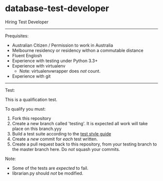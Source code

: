 # database-test-developer
Hiring Test Developer

---

Prequisites:

* Australian Citizen / Permission to work in Australia
* Melbourne residency or residency withon a commutable distance
* Fluent Englosh
* Experience with testing under Python 3.3+
* Experience with virtualenv
    * Note: virtualenvwrapper does *not* count.
* Experience with git

---

Test:

This is a qualification test.

To qualify you must:

1. Fork this repository
2. Create a new branch called 'testing'. It is expected all work will take place on this branch.yyy
2. Build a test suite according to the [test style guide](styleguide.md)
3. Create a *new* commit for *each* test written.
4. Create a pull request back to this repository, from your testing branch to the master branch here. Do *not* squash your commits.

Note:

* Some of the tests are *expected* to fail.
* librarian.py should *not* be modified.

